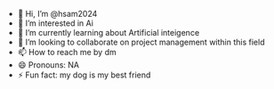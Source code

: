 - 👋 Hi, I’m @hsam2024
- 👀 I’m interested in Ai
- 🌱 I’m currently learning about Artificial inteigence
- 💞️ I’m looking to collaborate on project management within this field
- 📫 How to reach me by dm
- 😄 Pronouns: NA
- ⚡ Fun fact: my dog is my best friend

<!---
hsam2024/hsam2024 is a ✨ special ✨ repository because its `README.md` (this file) appears on your GitHub profile.
You can click the Preview link to take a look at your changes.
--->
